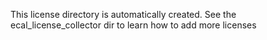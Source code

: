 This license directory is automatically created. See the ecal_license_collector dir to learn how to add more licenses